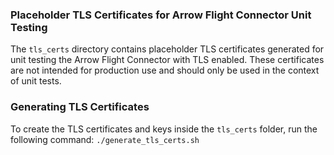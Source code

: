 ### Placeholder TLS Certificates for Arrow Flight Connector Unit Testing
The `tls_certs` directory contains placeholder TLS certificates generated for unit testing the Arrow Flight Connector with TLS enabled. These certificates are not intended for production use and should only be used in the context of unit tests.

### Generating TLS Certificates
To create the TLS certificates and keys inside the `tls_certs` folder, run the following command:
`./generate_tls_certs.sh`
